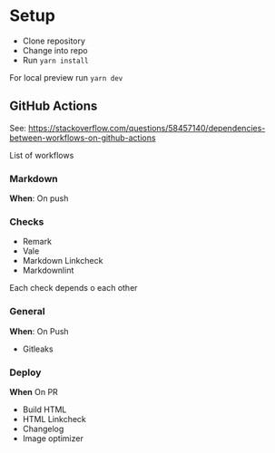# Setup

- Clone repository
- Change into repo
- Run `yarn install`

For local preview run `yarn dev`

## GitHub Actions


See: https://stackoverflow.com/questions/58457140/dependencies-between-workflows-on-github-actions

List of workflows

### Markdown

**When**: On push

### Checks

- Remark
- Vale
- Markdown Linkcheck
- Markdownlint

Each check depends o each other


### General

**When**: On Push

- Gitleaks

### Deploy

**When** On PR

- Build HTML
- HTML Linkcheck
- Changelog
- Image optimizer